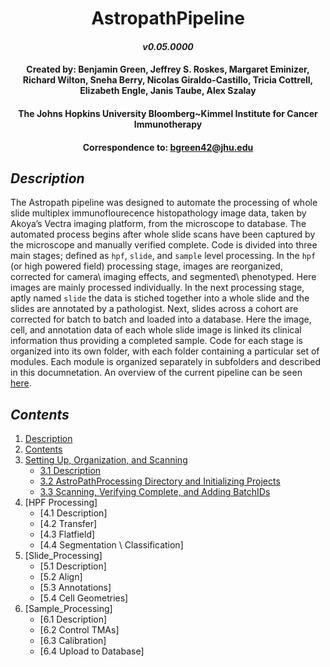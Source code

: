 # <div align="center"> AstropathPipeline </div>
#### <div align="center">***v0.05.0000***</div>
#### <div align="center">Created by: Benjamin Green, Jeffrey S. Roskes, Margaret Eminizer, Richard Wilton, Sneha Berry, Nicolas Giraldo-Castillo, Tricia Cottrell, Elizabeth Engle, Janis Taube, Alex Szalay </div>
#### <div align="center">The Johns Hopkins University Bloomberg~Kimmel Institute for Cancer Immunotherapy</div>
#### <div align="center">Correspondence to: bgreen42@jhu.edu</div>

## ***Description***
The Astropath pipeline was designed to automate the processing of whole slide multiplex immunoflourecence histopathology image data, taken by Akoya’s Vectra imaging platform, from the microscope to database. The automated process begins after whole slide scans have been captured by the microscope and manually verified complete. Code is divided into three main stages; defined as ```hpf```, ```slide```, and ```sample``` level processing. In the ```hpf``` (or high powered field) processing stage, images are reorganized, corrected for camera\ imaging effects, and segmented\ phenotyped. Here images are mainly processed individually. In the next processing stage, aptly named ```slide``` the data is stiched together into a whole slide and the slides are annotated by a pathologist. Next, slides across a cohort are corrected for batch to batch and loaded into a database. Here the image, cell, and annotation data of each whole slide image is linked its clinical information thus providing a completed sample. Code for each stage is organized into its own folder, with each folder containing a particular set of modules. Each module is organized separately in subfolders and described in this documnetation. An overview of the current pipeline can be seen [here](https://github.com/AstropathJHU/AstroPathPipeline/blob/main/AstroPathPipeline.pdf).

## ***Contents***
1. [Description](#description "Title")
2. [Contents](#contents "Title")
3. [Setting Up, Organization, and Scanning](https://github.com/AstroPathJHU/AstroPathPipeline/blob/main/scans/#section-3-setting-up-organization-and-scanning "Title")
   - [3.1 Description](https://github.com/AstroPathJHU/AstroPathPipeline/blob/main/scans/#section-31-description "Title")
   - [3.2 AstroPathProcessing Directory and Initializing Projects](https://github.com/AstroPathJHU/AstroPathPipeline/blob/main/scans/#section-32-astropathprocessing-directory-and-initializing-projects "Title")
   - [3.3 Scanning, Verifying Complete, and Adding BatchIDs](https://github.com/AstroPathJHU/AstroPathPipeline/blob/main/scans/#section-33-scanning-verifying-complete-and-adding-batchids "Title")
4. [HPF Processing]
   - [4.1 Description]
   - [4.2 Transfer]
   - [4.3 Flatfield]
   - [4.4 Segmentation \ Classification]
5. [Slide_Processing]
   - [5.1 Description]
   - [5.2 Align]
   - [5.3 Annotations]
   - [5.4 Cell Geometries]
6. [Sample_Processing]
   - [6.1 Description]
   - [6.2 Control TMAs]
   - [6.3 Calibration]
   - [6.4 Upload to Database]
